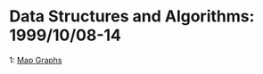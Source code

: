# Data Structures and Algorithms: 1999/10/08-14  
1: [Map Graphs](https://doi.org/10.48550/arXiv.cs/9910013)  